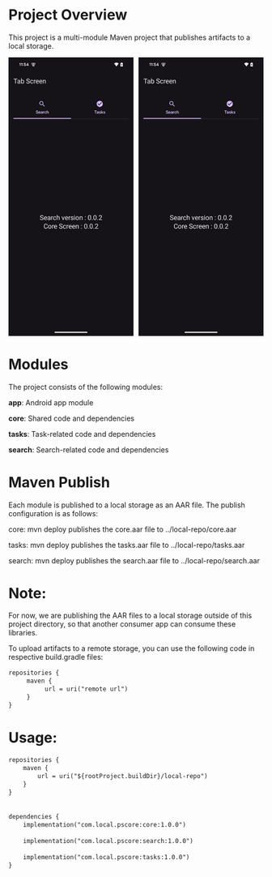 # **Project Overview**

This project is a multi-module Maven project that publishes artifacts to a local storage.

<div style="display: flex; justify-content: space-between">
    <img src="img.png" width="49%"/>
    <img src="img.png" width="49%"/>
</div>

# **Modules**

The project consists of the following modules:

**app**: Android app module

**core**: Shared code and dependencies

**tasks**: Task-related code and dependencies

**search**: Search-related code and dependencies

# **Maven Publish**
Each module is published to a local storage as an AAR file. The publish configuration is as follows:

core: mvn deploy publishes the core.aar file to ../local-repo/core.aar 

tasks: mvn deploy publishes the tasks.aar file to ../local-repo/tasks.aar 

search: mvn deploy publishes the search.aar file to ../local-repo/search.aar

# **Note:**

For now, we are publishing the AAR files to a local storage outside of this project directory, so
that another consumer app can consume these libraries. 

To upload artifacts to a remote storage, you can use the following code in respective build.gradle files:

    repositories {
         maven {
              url = uri("remote url")
         }
    }


# **Usage:**



    repositories {
        maven {
            url = uri("${rootProject.buildDir}/local-repo")
        }
    }


    dependencies {
        implementation("com.local.pscore:core:1.0.0")
        
        implementation("com.local.pscore:search:1.0.0")
        
        implementation("com.local.pscore:tasks:1.0.0")
    }

